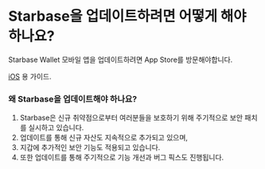 # Starbase을 업데이트하려면 어떻게 해야 하나요?

Starbase Wallet 모바일 앱을 업데이트하려면 App Store를 방문해야합니다.

[iOS](https://support.apple.com/en-us/HT202180) 용 가이드.

### 왜 Starbase을 업데이트해야 하나요?

1. Starbase은 신규 취약점으로부터 여러분들을 보호하기 위해 주기적으로 보안 패치를 실시하고 있습니다.
2. 업데이트를 통해 신규 자산도 지속적으로 추가되고 있으며,
3. 지갑에 추가적인 보안 기능도 적용되고 있습니다.
4. 또한 업데이트를 통해 주기적으로 기능 개선과 버그 픽스도 진행됩니다.


